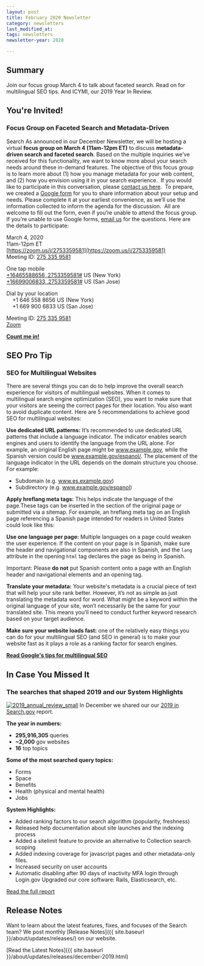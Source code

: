 ```yaml
---
layout: post
title: February 2020 Newsletter
category: newsletters
last_modified_at: 
tags: newsletters
newsletter-year: 2020

---
```


## Summary

Join our focus group March 4 to talk about faceted search. Read on for multilingual SEO tips. And ICYMI, our 2019 Year In Review.

## You're Invited!

### Focus Group on Faceted Search and Metadata-Driven 

Search As announced in our December Newsletter, we will be hosting a virtual **focus group on March 4 (11am-12pm ET)** to discuss **metadata-driven search and faceted search**. Based on the multiple inquiries we’ve received for this functionality, we want to know more about your search needs around these in-demand features. The objective of this focus group is to learn more about (1) how you manage metadata for your web content, and (2) how you envision using it in your search experience.  If you would like to participate in this conversation, please [contact us here](mailto:search@gsa.gov&subject=Focus%20Group).  To prepare, we created a [Google form](https://docs.google.com/forms/d/1FOQKO2sza5tWhPaglHlXsiQSmg31sbck4XnPna6msyA/edit) for you to share information about your setup and needs. Please complete it at your earliest convenience, as we’ll use the information collected to inform the agenda for the discussion.  All are welcome to fill out the form, even if you’re unable to attend the focus group. If you’re unable to use Google forms, [email us](mailto:search@gsa.gov&subject=Faceted%20search%20google%20form) for the questions. Here are the details to participate:

March 4, 2020  
11am-12pm ET  
[https://zoom.us/j/2753359581](https://zoom.us/j/2753359581)  
Meeting ID: [275 335 9581](tel:2753359581)

One tap mobile  
[+16465588656,,2753359581#](tel:+16465588656,,2753359581#) US (New York)  
[+16699006833,,2753359581#](tel:+16699006833,,2753359581#) US (San Jose)

Dial by your location  
    +1 646 558 8656 US (New York)  
    +1 669 900 6833 US (San Jose)  

Meeting ID: [275 335 9581](tel:2753359581)  
[Zoom](https://zoom.us/u/acaw90r1Y5)

[**Count me in!**](mailto:search@gsa.gov&subject=Focus%20Group) 

## SEO Pro Tip 
### SEO for Multilingual Websites 
There are several things you can do to help improve the overall search experience for visitors of multilingual websites. When it comes to multilingual search engine optimization (SEO), you want to make sure that your visitors are seeing the correct pages for their location. You also want to avoid duplicate content. Here are 5 recommendations to achieve good SEO for multilingual websites:

**Use dedicated URL patterns:** It’s recommended to use dedicated URL patterns that include a language indicator. The indicator enables search engines and users to identify the language from the URL alone. For example, an original English page might be www.example.gov, while the Spanish version could be www.example.gov/espanol/. The placement of the language indicator in the URL depends on the domain structure you choose. For example:

* Subdomain (e.g. www.es.example.gov) 
* Subdirectory (e.g. www.example.gov/espanol)

**Apply hreflang meta tags:** This helps indicate the language of the page.These tags can be inserted in the section of the original page or submitted via a sitemap. For example, an hreflang meta tag on an English page referencing a Spanish page intended for readers in United States could look like this:

**Use one language per page:** Multiple languages on a page could weaken the user experience. If the content on your page is in Spanish, make sure the header and navigational components are also in Spanish, and the `lang` attribute in the opening `html` tag declares the page as being in Spanish.

Important: Please **do not** put Spanish content onto a page with an English header and navigational elements and an opening tag.

**Translate your metadata:** Your website's metadata is a crucial piece of text that will help your site rank better. However, it’s not as simple as just translating the metadata word for word. What might be a keyword within the original language of your site, won’t necessarily be the same for your translated site. This means you’ll need to conduct further keyword research based on your target audience. 

**Make sure your website loads fast:** one of the relatively easy things you can do for your multilingual SEO (and SEO in general) is to make your website fast as it plays a role as a ranking factor for search engines.

[**Read Google's tips for multilingual SEO**](https://support.google.com/webmasters/answer/182192?hl=en)

## In Case You Missed It

### The searches that shaped 2019 and our System Highlights

[![2019_annual_review_small](https://search.gov/files/2019_annual_review_small.png)](https://search.gov/blog/2019-annual-review.html)
In December we shared our our [2019 in Search.gov](https://search.gov/blog/2019-annual-review.html) report. 

**The year in numbers:**

* **295,916,305** queries 
* **~2,000** gov websites 
* **16** top topics

**Some of the most searched query topics:**

* Forms 
* Space 
* Benefits 
* Health (physical and mental health) 
* Jobs

**System Highlights:**

* Added ranking factors to our search algorithm (popularity, freshness) 
* Released help documentation about site launches and the indexing process 
* Added a sitelimit feature to provide an alternative to Collection search scoping 
* Added indexing coverage for javascript pages and other metadata-only files. 
* Increased security on user accounts  
* Automatic disabling after 90 days of inactivity MFA login through Login.gov Upgraded our core software: Rails, Elasticsearch, etc.

[Read the full report](https://search.gov/blog/2019-annual-review.html)

## Release Notes

Want to learn about the latest features, fixes, and focuses of the Search team? We post monthly [Release Notes]({{ site.baseurl }}/about/updates/releases/) on our website.

[Read the Latest Notes]({{ site.baseurl }}/about/updates/releases/december-2019.html)